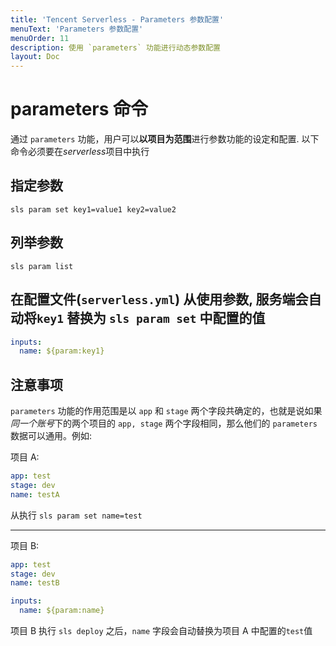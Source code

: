 ```yaml
---
title: 'Tencent Serverless - Parameters 参数配置'
menuText: 'Parameters 参数配置'
menuOrder: 11
description: 使用 `parameters` 功能进行动态参数配置
layout: Doc
---
```


# parameters 命令

通过 `parameters` 功能，用户可以**以项目为范围**进行参数功能的设定和配置. 以下命令必须要在*serverless*项目中执行

## 指定参数

`sls param set key1=value1 key2=value2`

## 列举参数

`sls param list`

## 在配置文件(`serverless.yml`) 从使用参数, 服务端会自动将`key1` 替换为 `sls param set` 中配置的值

```yaml
inputs:
  name: ${param:key1}
```

## 注意事项

`parameters` 功能的作用范围是以 `app` 和 `stage` 两个字段共确定的，也就是说如果*同一个账号*下的两个项目的 `app, stage` 两个字段相同，那么他们的 `parameters` 数据可以通用。例如:

项目 A:

```yaml
app: test
stage: dev
name: testA
```

从执行 `sls param set name=test`

---

项目 B:

```yaml
app: test
stage: dev
name: testB

inputs:
  name: ${param:name}
```

项目 B 执行 `sls deploy` 之后，`name` 字段会自动替换为项目 A 中配置的`test`值
